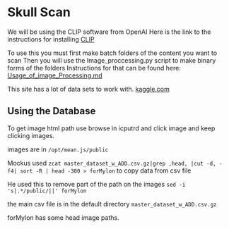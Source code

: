# Skull Scan
We will be using the CLIP software from OpenAI
Here is the link to the instructions for installing 
[CLIP](https://github.com/openai/CLIP/tree/main)



To use this you must first make batch folders of the content you want to scan
Then you will use the Image_proccessing.py script to make binary forms of the folders
Instructions for that can be found here: [Usage_of_image_Processing.md](/Usage_of_image_processing.md)

This site has a lot of data sets to work with.
[kaggle.com](https://www.kaggle.com/datasets/aladdinpersson/flickr8kimagescaptions)

## Using the Database

To get image html path use browse in icputrd and click image and keep clicking images.

images are in `/opt/mean.js/public`

Mockus used `zcat master_dataset_w_ADD.csv.gz|grep ,head, |cut -d, -f4| sort -R | head -300 > forMylon`
to copy data from csv file

He used this to remove part of the path on the images
`sed -i 's|.*/public/||' forMylon`

the main csv file is in the default directory
`master_dataset_w_ADD.csv.gz`

forMylon has some head image paths.
